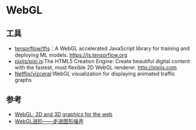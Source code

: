 # WebGL

## 工具

* [tensorflow/tfjs](https://github.com/tensorflow/tfjs)：A WebGL accelerated JavaScript library for training and deploying ML models. https://js.tensorflow.org
* [pixijs/pixi.js](https://github.com/pixijs/pixi.js):The HTML5 Creation Engine: Create beautiful digital content with the fastest, most flexible 2D WebGL renderer. http://pixijs.com
* [Netflix/vizceral](https://github.com/Netflix/vizceral):WebGL visualization for displaying animated traffic graphs

## 参考

* [WebGL: 2D and 3D graphics for the web](https://developer.mozilla.org/en-US/docs/Web/API/WebGL_API)
* [WebGL进阶——走进图形噪声](https://mp.weixin.qq.com/s/PY3yLozQFtuohHPewUfP9g)
